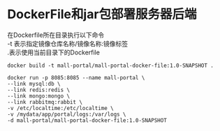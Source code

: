 # DockerFile和jar包部署服务器后端

在Dockerfile所在目录执行以下命令  
-t 表示指定镜像仓库名称/镜像名称:镜像标签   
.表示使用当前目录下的Dockerfile

```
docker build -t mall-portal/mall-portal-docker-file:1.0-SNAPSHOT .
```
```
docker run -p 8085:8085 --name mall-portal \
--link mysql:db \
--link redis:redis \
--link mongo:mongo \
--link rabbitmq:rabbit \
-v /etc/localtime:/etc/localtime \
-v /mydata/app/portal/logs:/var/logs \
-d mall-portal/mall-portal-docker-file:1.0-SNAPSHOT
```





